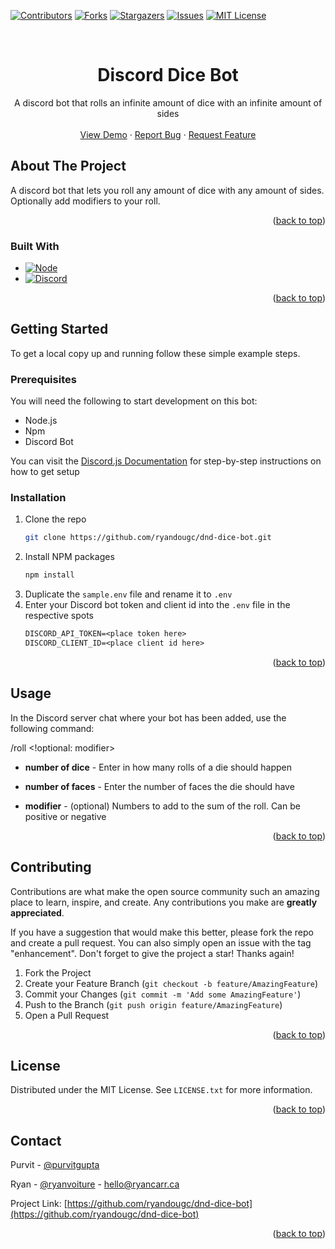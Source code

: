 <!-- Improved compatibility of back to top link: See: https://github.com/othneildrew/Best-README-Template/pull/73 -->
<a name="readme-top"></a>
<!--
*** Thanks for checking out the Best-README-Template. If you have a suggestion
*** that would make this better, please fork the repo and create a pull request
*** or simply open an issue with the tag "enhancement".
*** Don't forget to give the project a star!
*** Thanks again! Now go create something AMAZING! :D
-->



<!-- PROJECT SHIELDS -->
<!--
*** I'm using markdown "reference style" links for readability.
*** Reference links are enclosed in brackets [ ] instead of parentheses ( ).
*** See the bottom of this document for the declaration of the reference variables
*** for contributors-url, forks-url, etc. This is an optional, concise syntax you may use.
*** https://www.markdownguide.org/basic-syntax/#reference-style-links
-->
[![Contributors][contributors-shield]][contributors-url]
[![Forks][forks-shield]][forks-url]
[![Stargazers][stars-shield]][stars-url]
[![Issues][issues-shield]][issues-url]
[![MIT License][license-shield]][license-url]




<!-- PROJECT LOGO -->
<br />
<div align="center">

<h1 align="center">Discord Dice Bot</h1>

  <p align="center">
    A discord bot that rolls an infinite amount of dice with an infinite amount of sides
    <br />
    <br />
    <a href="https://github.com/ryandougc/dnd-dice-bot">View Demo</a>
    ·
    <a href="https://github.com/ryandougc/dnd-dice-bot/issues">Report Bug</a>
    ·
    <a href="https://github.com/ryandougc/dnd-dice-bot/issues">Request Feature</a>
  </p>
</div>



<!-- ABOUT THE PROJECT -->
## About The Project

A discord bot that lets you roll any amount of dice with any amount of sides. Optionally add modifiers to your roll.

<p align="right">(<a href="#readme-top">back to top</a>)</p>



### Built With

* [![Node][Node.js]][Node-url]
* [![Discord][Discord.com]][Discord-url]

<p align="right">(<a href="#readme-top">back to top</a>)</p>



<!-- GETTING STARTED -->
## Getting Started

To get a local copy up and running follow these simple example steps.

### Prerequisites

You will need the following to start development on this bot:
* Node.js
* Npm
* Discord Bot

You can visit the <a href="https://discordjs.guide/#before-you-begin">Discord.js Documentation</a> for step-by-step instructions on how to get setup

### Installation

1. Clone the repo
   ```sh
   git clone https://github.com/ryandougc/dnd-dice-bot.git
   ```
2. Install NPM packages
   ```sh
   npm install
   ```
3. Duplicate the `sample.env` file and rename it to `.env`
4. Enter your Discord bot token and client id into the `.env` file in the respective spots
   ```txt
   DISCORD_API_TOKEN=<place token here>
   DISCORD_CLIENT_ID=<place client id here>
   ```

<p align="right">(<a href="#readme-top">back to top</a>)</p>



<!-- USAGE -->
## Usage

In the Discord server chat where your bot has been added, use the following command:

/roll <number of dice> <number of faces> <!optional: modifier>

  - **number of dice** -
    Enter in how many rolls of a die should happen
    
  - **number of faces** -
    Enter the number of faces the die should have
    
  - **modifier** - (optional) 
    Numbers to add to the sum of the roll. Can be positive or negative

<p align="right">(<a href="#readme-top">back to top</a>)</p>



<!-- CONTRIBUTING -->
## Contributing

Contributions are what make the open source community such an amazing place to learn, inspire, and create. Any contributions you make are **greatly appreciated**.

If you have a suggestion that would make this better, please fork the repo and create a pull request. You can also simply open an issue with the tag "enhancement".
Don't forget to give the project a star! Thanks again!

1. Fork the Project
2. Create your Feature Branch (`git checkout -b feature/AmazingFeature`)
3. Commit your Changes (`git commit -m 'Add some AmazingFeature'`)
4. Push to the Branch (`git push origin feature/AmazingFeature`)
5. Open a Pull Request

<p align="right">(<a href="#readme-top">back to top</a>)</p>



<!-- LICENSE -->
## License

Distributed under the MIT License. See `LICENSE.txt` for more information.

<p align="right">(<a href="#readme-top">back to top</a>)</p>



<!-- CONTACT -->
## Contact

Purvit - [@purvitgupta](https://github.com/purvitgupta)

Ryan - [@ryanvoiture](https://twitter.com/ryanvoiture) - hello@ryancarr.ca

Project Link: [https://github.com/ryandougc/dnd-dice-bot](https://github.com/ryandougc/dnd-dice-bot)

<p align="right">(<a href="#readme-top">back to top</a>)</p>



<!-- MARKDOWN LINKS & IMAGES -->
<!-- https://www.markdownguide.org/basic-syntax/#reference-style-links -->
[contributors-shield]: https://img.shields.io/github/contributors/ryandougc/dnd-dice-bot.svg?style=for-the-badge
[contributors-url]: https://github.com/ryandougc/dnd-dice-bot/graphs/contributors
[forks-shield]: https://img.shields.io/github/forks/ryandougc/dnd-dice-bot.svg?style=for-the-badge
[forks-url]: https://github.com/ryandougc/dnd-dice-bot/network/members
[stars-shield]: https://img.shields.io/github/stars/ryandougc/dnd-dice-bot.svg?style=for-the-badge
[stars-url]: https://github.com/ryandougc/dnd-dice-bot/stargazers
[issues-shield]: https://img.shields.io/github/issues/ryandougc/dnd-dice-bot.svg?style=for-the-badge
[issues-url]: https://github.com/ryandougc/dnd-dice-bot/issues
[license-shield]: https://img.shields.io/github/license/ryandougc/dnd-dice-bot.svg?style=for-the-badge
[license-url]: https://github.com/ryandougc/dnd-dice-bot/blob/master/LICENSE.txt
[Node.js]: https://img.shields.io/badge/Node.js-43853D?style=for-the-badge&logo=node.js&logoColor=white
[Node-url]: https://nodejs.org/en/
[Discord.com]: https://img.shields.io/badge/Discord-7289DA?style=for-the-badge&logo=discord&logoColor=white
[Discord-url]: https://discord.com/
